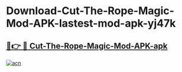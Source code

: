 # Download-Cut-The-Rope-Magic-Mod-APK-lastest-mod-apk-yj47k

<h2><a href="https://apkcomod.com?title=Cut-The-Rope-Magic-Mod-APK">🔗👉 🔴 Cut-The-Rope-Magic-Mod-APK-apk </a></h2>

[![acn](https://github.com/user-attachments/assets/0f9c940e-d8b0-45ae-aac7-cd30a18b3e1c)](https://apkcomod.com?title=Cut-The-Rope-Magic-Mod-APK)
